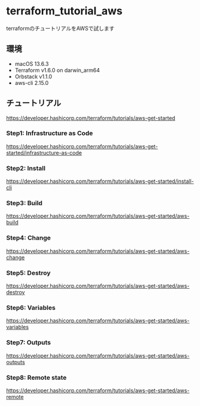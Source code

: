 # terraform_tutorial_aws
terraformのチュートリアルをAWSで試します

## 環境
- macOS 13.6.3
- Terraform v1.6.0 on darwin_arm64
- Orbstack v1.1.0
- aws-cli 2.15.0

## チュートリアル
https://developer.hashicorp.com/terraform/tutorials/aws-get-started

### Step1: Infrastructure as Code
https://developer.hashicorp.com/terraform/tutorials/aws-get-started/infrastructure-as-code

### Step2: Install
https://developer.hashicorp.com/terraform/tutorials/aws-get-started/install-cli

### Step3: Build
https://developer.hashicorp.com/terraform/tutorials/aws-get-started/aws-build

### Step4: Change
https://developer.hashicorp.com/terraform/tutorials/aws-get-started/aws-change

### Step5: Destroy
https://developer.hashicorp.com/terraform/tutorials/aws-get-started/aws-destroy

### Step6: Variables
https://developer.hashicorp.com/terraform/tutorials/aws-get-started/aws-variables

### Step7: Outputs
https://developer.hashicorp.com/terraform/tutorials/aws-get-started/aws-outputs

### Step8: Remote state
https://developer.hashicorp.com/terraform/tutorials/aws-get-started/aws-remote

